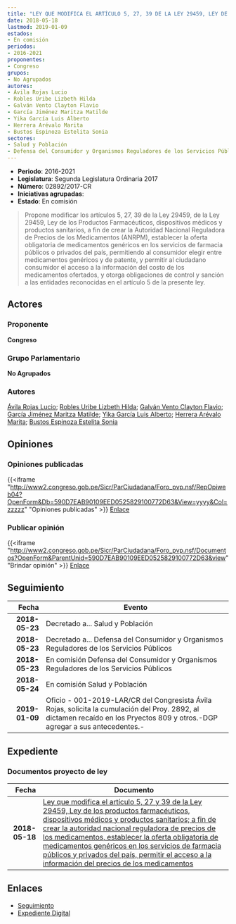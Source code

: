 ```yaml
---
title: "LEY QUE MODIFICA EL ARTÍCULO 5, 27, 39 DE LA LEY 29459, LEY DE LOS PRODUCTOS FARMACÉUTICOS, DISPOSITIVOS MÉDICOS Y PRODUCTOS SANITARIOS, A FIN DE CREAR LA AUTORIDAD NACIONAL REGULADORA DE PRECIOS DE LOS MEDICAMENTOS ESTABLECER LA OFERTA OBLIGATORIA DE MEDICAMENTOS GENÉRICOS EN LOS SERVICIOS DE FARMACIA PUBLICOS Y PRIVADOS DEL PAÍS, PERMITIR EL ACCESO A LA INFORMACIÓN DEL PRECIO DE LOS MEDICAMENTOS"
date: 2018-05-18
lastmod: 2019-01-09
estados:
- En comisión
periodos:
- 2016-2021
proponentes:
- Congreso
grupos:
- No Agrupados
autores:
- Ávila Rojas Lucio
- Robles Uribe Lizbeth Hilda
- Galván Vento Clayton Flavio
- García Jiménez Maritza Matilde
- Yika García Luis Alberto
- Herrera Arévalo Marita
- Bustos Espinoza Estelita Sonia
sectores:
- Salud y Población
- Defensa del Consumidor y Organismos Reguladores de los Servicios Públicos
---
```

- **Periodo**: 2016-2021
- **Legislatura**: Segunda Legislatura Ordinaria 2017
- **Número**: 02892/2017-CR
- **Iniciativas agrupadas**: 
- **Estado**: En comisión

> Propone modificar los artículos 5, 27, 39 de la Ley 29459, de la Ley 29459, Ley de los Productos Farmacéuticos, dispositivos médicos y productos sanitarios, a fin de crear la Autoridad Nacional Reguladora de Precios de los Medicamentos (ANRPM), establecer la oferta obligatoria de medicamentos genéricos en los servicios de farmacia públicos o privados del país, permitiendo al consumidor elegir entre medicamentos genéricos y de patente, y permitir al ciudadano consumidor el acceso a la información del costo de los medicamentos ofertados, y otorga obligaciones de control y sanción a las entidades reconocidas en el artículo 5 de la presente ley.


## Actores

### Proponente

**Congreso**

### Grupo Parlamentario

**No Agrupados**

### Autores

[Ávila Rojas Lucio](mailto:mailto:lavilar@congreso.gob.pe); [Robles Uribe Lizbeth Hilda](mailto:mailto:lroblesu@congreso.gob.pe); [Galván Vento Clayton Flavio](mailto:mailto:cgalvan@congreso.gob.pe); [García Jiménez Maritza Matilde](mailto:mailto:mgarciaj@congreso.gob.pe); [Yika García Luis Alberto](mailto:mailto:lyika@congreso.gob.pe); [Herrera Arévalo Marita](mailto:mailto:mherrera@congreso.gob.pe); [Bustos Espinoza Estelita Sonia](mailto:mailto:ebustos@congreso.gob.pe)

## Opiniones

### Opiniones publicadas

{{<iframe "http://www2.congreso.gob.pe/Sicr/ParCiudadana/Foro_pvp.nsf/RepOpiweb04?OpenForm&Db=590D7EAB90109EED0525829100772D63&View=yyyy&Col=zzzzz" "Opiniones publicadas" >}}
[Enlace](http://www2.congreso.gob.pe/Sicr/ParCiudadana/Foro_pvp.nsf/RepOpiweb04?OpenForm&Db=590D7EAB90109EED0525829100772D63&View=yyyy&Col=zzzzz)

### Publicar opinión

{{<iframe "http://www2.congreso.gob.pe/Sicr/ParCiudadana/Foro_pvp.nsf/Documentos?OpenForm&ParentUnid=590D7EAB90109EED0525829100772D63&view" "Brindar opinión" >}}
[Enlace](http://www2.congreso.gob.pe/Sicr/ParCiudadana/Foro_pvp.nsf/Documentos?OpenForm&ParentUnid=590D7EAB90109EED0525829100772D63&view)


## Seguimiento

| Fecha | Evento |
|------:|--------|
| **2018-05-23** | Decretado a... Salud y Población |
| **2018-05-23** | Decretado a... Defensa del Consumidor y Organismos Reguladores de los Servicios Públicos |
| **2018-05-23** | En comisión Defensa del Consumidor y Organismos Reguladores de los Servicios Públicos |
| **2018-05-24** | En comisión Salud y Población |
| **2019-01-09** | Oficio - 001-2019-LAR/CR del Congresista Ávila Rojas, solicita la cumulación del Proy. 2892, al dictamen recaído en los Pryectos 809 y otros.-DGP agregar a sus antecedentes.- |

## Expediente

### Documentos proyecto de ley

| Fecha | Documento |
|------:|-----------|
| **2018-05-18** | [Ley que modifica el artículo 5, 27 y 39 de la Ley 29459, Ley de los productos farmacéuticos, dispositivos médicos y productos sanitarios; a fin de crear la autoridad nacional reguladora de precios de los medicamentos, establecer la oferta obligatoria de medicamentos genéricos en los servicios de farmacia públicos y privados del país, permitir el acceso a la información del precios de los medicamentos](http://www.leyes.congreso.gob.pe/Documentos/2016_2021/Proyectos_de_Ley_y_de_Resoluciones_Legislativas/PL0289220180518..pdf) |

## Enlaces

- [Seguimiento](http://www2.congreso.gob.pe/Sicr/TraDocEstProc/CLProLey2016.nsf/f7fff46988ca05b1052578e100829cc7/1f45d11899b7176205258291006562eb?OpenDocument)
- [Expediente Digital](http://www2.congreso.gob.pe/Sicr/TraDocEstProc/CLProLey2016.nsf/f7fff46988ca05b1052578e100829cc7/1f45d11899b7176205258291006562eb?OpenDocument&Click=05257FB7005EB655.eb71d0cf91d8294e05256cdf006b5706/$Body/0.1C6C)

